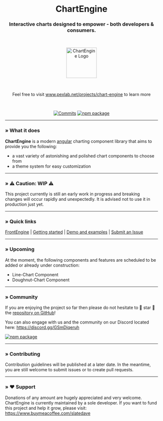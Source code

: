 <h1 align="center">ChartEngine</h1>

<h3 align="center">Interactive charts designed to empower - both developers & consumers.</h3>

<br>

<p align="center">
    <img src="https://i.imgur.com/q5g9oQ9.png" alt="ChartEngine Logo" height="100px"/>
</p>

<br>

<p align="center">
      Feel free to visit <a href="https://www.pexlab.net/projects/chart-engine/introduction">www.pexlab.net/projects/chart-engine</a> to learn more
</p>

<br>

<div align="center">

[![Commits](https://img.shields.io/github/last-commit/pexlab/ngx-chart-engine?label=Updated&logo=github&style=social)](https://github.com/pexlab/ngx-chart-engine/commits/master)
[![npm package](https://img.shields.io/npm/v/@pexlab/ngx-chart-engine?label=Available%20through%20npm&logo=npm&style=social)](https://www.npmjs.com/package/@pexlab/ngx-chart-engine)

</div>

___

### » What it does

**ChartEngine** is a modern [angular](https://angular.io/) charting component library that aims to provide you the following:

- a vast variety of astonishing and polished chart components to choose from
- a theme system for easy customization

___

### » ⚠️ Caution: WIP ⚠️

This project currently is still an early work in progress and breaking changes will occur rapidly and unexpectedly. It
is advised not to use it in production just yet.

___

### » Quick links

[FrontEngine](https://www.pexlab.net/projects/front-engine)
| [Getting started](https://www.pexlab.net/projects/chart-engine/getting-started)
| [Demo and examples](https://www.pexlab.net/projects/chart-engine/showcase)
| [Submit an Issue](https://github.com/pexlab/ngx-chart-engine/issues)

___

### » Upcoming

At the moment, the following components and features are scheduled to be added or already under construction:

- Line-Chart Component
- Doughnut-Chart Component

___

### » Community

If you are enjoying the project so far then please do not hesitate to 🌟 star 🌟
the [repository on GitHub](https://github.com/pexlab/ngx-chart-engine)!

You can also engage with us and the community on our Discord located here: https://discord.gg/GSmDjqeruh

[![npm package](https://img.shields.io/discord/894588904626356274?label=Community%20Discord&logo=Discord&style=social)](https://discord.gg/GSmDjqeruh)

___

### » Contributing

Contribution guidelines will be published at a later date. In the meantime, you are still welcome to submit issues or to
create pull requests.

___

### » ❤️ Support

Donations of any amount are hugely appreciated and very welcome. ChartEngine is currently maintained by a sole
developer. If you want to fund this project and help it grow, please visit: https://www.buymeacoffee.com/slatedave